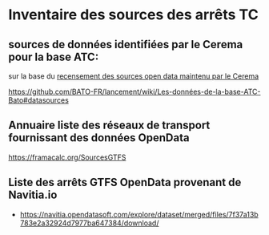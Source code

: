 # Inventaire des sources des arrêts TC

## sources de données identifiées par le Cerema pour la base ATC:
sur la base du [recensement des sources open data maintenu par le Cerema](http://petitpois.passim.info/poi/search?ack=&k=&q=open+data&w=&s=active)

https://github.com/BATO-FR/lancement/wiki/Les-données-de-la-base-ATC-Bato#datasources

## Annuaire liste des réseaux de transport fournissant des données OpenData
https://framacalc.org/SourcesGTFS

## Liste des arrêts GTFS OpenData provenant de Navitia.io

* https://navitia.opendatasoft.com/explore/dataset/merged/files/7f37a13b783e2a32924d7977ba647384/download/
